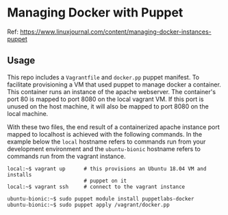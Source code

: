 # Managing Docker with Puppet
Ref: https://www.linuxjournal.com/content/managing-docker-instances-puppet

## Usage
This repo includes a `Vagrantfile` and `docker.pp` puppet manifest. To
facilitate provisioning a VM that used puppet to manage docker a container.
This container runs an instance of the apache webserver.  The container's port
80 is mapped to port 8080 on the local vagrant VM.  If this port is unused on
the host machine, it will also be mapped to port 8080 on the local machine.

With these two files, the end result of a containerized apache instance
port mapped to localhost is achieved with the following commands.  In
the example below the `local` hostname refers to commands run from your
development environment and the `ubuntu-bionic` hostname refers to commands
run from the vagrant instance.

```
local:~$ vagrant up      # this provisions an Ubuntu 18.04 VM and installs
                         # puppet on it
local:~$ vagrant ssh     # connect to the vagrant instance

ubuntu-bionic:~$ sudo puppet module install puppetlabs-docker
ubuntu-bionic:~$ sudo puppet apply /vagrant/docker.pp
```
